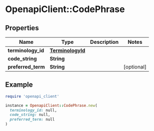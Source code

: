 # OpenapiClient::CodePhrase

## Properties

| Name | Type | Description | Notes |
| ---- | ---- | ----------- | ----- |
| **terminology_id** | [**TerminologyId**](TerminologyId.md) |  |  |
| **code_string** | **String** |  |  |
| **preferred_term** | **String** |  | [optional] |

## Example

```ruby
require 'openapi_client'

instance = OpenapiClient::CodePhrase.new(
  terminology_id: null,
  code_string: null,
  preferred_term: null
)
```

